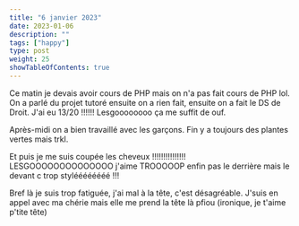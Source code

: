 ```yaml
---
title: "6 janvier 2023"
date: 2023-01-06
description: ""
tags: ["happy"]
type: post
weight: 25
showTableOfContents: true
---
```


Ce matin je devais avoir cours de PHP mais on n'a pas fait cours de PHP lol. On a parlé du projet tutoré ensuite on a rien fait, ensuite on a fait le DS de Droit. J'ai eu 13/20 !!!!!! Lesgoooooooo ça me suffit de ouf.

Après-midi on a bien travaillé avec les garçons. Fin y a toujours des plantes vertes mais trkl.

Et puis je me suis coupée les cheveux !!!!!!!!!!!!!!! LESGOOOOOOOOOOOOOO j'aime TROOOOOP enfin pas le derrière mais le devant c trop styléééééééé !!!

Bref là je suis trop fatiguée, j'ai mal à la tête, c'est désagréable. J'suis en appel avec ma chérie mais elle me prend la tête là pfiou (ironique, je t'aime p'tite tête)